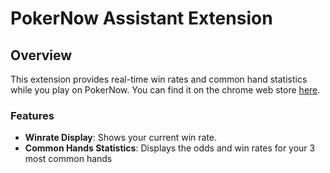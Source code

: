 # PokerNow Assistant Extension

## Overview

This extension provides real-time win rates and common hand statistics while you play on PokerNow. You can find it on the chrome web store [here](https://chromewebstore.google.com/detail/pokernow-assistant/kbaibgafcamlpfbhklaigpgemgoifdfe).

### Features

- **Winrate Display**: Shows your current win rate.
- **Common Hands Statistics**: Displays the odds and win rates for your 3 most common hands
